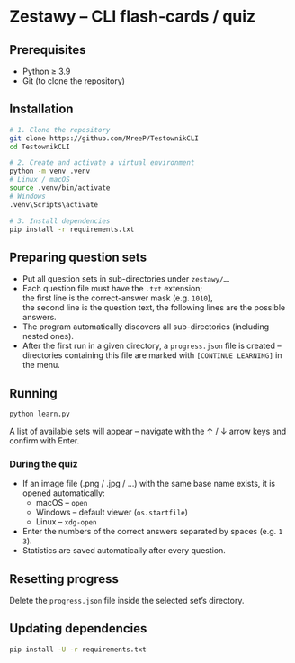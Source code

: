 # Zestawy – CLI flash-cards / quiz

## Prerequisites
* Python ≥ 3.9  
* Git (to clone the repository)

## Installation

```bash
# 1. Clone the repository
git clone https://github.com/MreeP/TestownikCLI
cd TestownikCLI

# 2. Create and activate a virtual environment
python -m venv .venv
# Linux / macOS
source .venv/bin/activate
# Windows
.venv\Scripts\activate

# 3. Install dependencies
pip install -r requirements.txt
```

## Preparing question sets

* Put all question sets in sub-directories under `zestawy/…`.
* Each question file must have the `.txt` extension;  
  the first line is the correct-answer mask (e.g. `1010`),  
  the second line is the question text, the following lines are the possible answers.
* The program automatically discovers all sub-directories (including nested ones).
* After the first run in a given directory, a `progress.json` file is created –  
  directories containing this file are marked with `[CONTINUE LEARNING]` in the menu.

## Running

```bash
python learn.py
```

A list of available sets will appear – navigate with the ↑ / ↓ arrow keys
and confirm with Enter.

### During the quiz
* If an image file (.png / .jpg / …) with the same base name exists, it is opened automatically:  
  * macOS – `open`  
  * Windows – default viewer (`os.startfile`)  
  * Linux – `xdg-open`
* Enter the numbers of the correct answers separated by spaces (e.g. `1 3`).
* Statistics are saved automatically after every question.

## Resetting progress

Delete the `progress.json` file inside the selected set’s directory.

## Updating dependencies

```bash
pip install -U -r requirements.txt
```
